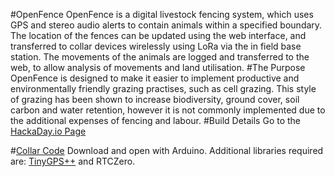 #OpenFence
OpenFence is a digital livestock fencing system, which uses GPS and stereo audio alerts to contain animals within a specified boundary. 
The location of the fences can be updated using the web interface, and transferred to collar devices wirelessly using LoRa via the in field base station. 
The movements of the animals are logged and transferred to the web, to allow analysis of movements and land utilisation.
#The Purpose
OpenFence is designed to make it easier to implement productive and environmentally friendly grazing practises, such as cell grazing. 
This style of grazing has been shown to increase biodiversity, ground cover, soil carbon and water retention, however it is not commonly implemented due to the additional expenses of fencing and labour.
#Build Details
Go to the [HackaDay.io Page](https://hackaday.io/project/10725-openfence-digital-livestock-fencing)

#[Collar Code](https://github.com/plyalex/OpenFence/tree/master/software/collar/CollarSoftware)
Download and open with Arduino. Additional libraries required are: [TinyGPS++](https://github.com/mikalhart/TinyGPSPlus/releases) and RTCZero.

